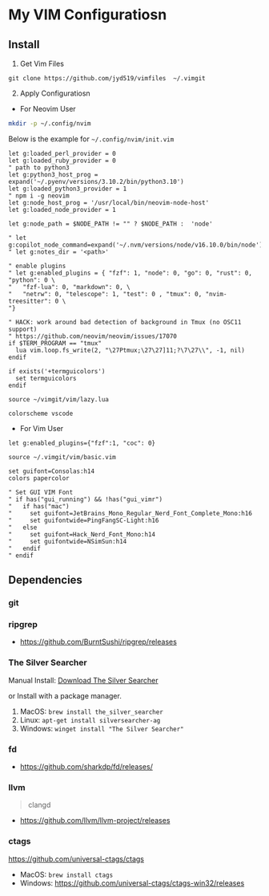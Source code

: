# My VIM Configuratiosn

## Install

1. Get Vim Files 

`git clone https://github.com/jyd519/vimfiles  ~/.vimgit`

2. Apply Configuratiosn

+ For Neovim User

```sh
mkdir -p ~/.config/nvim
```

Below is the example for `~/.config/nvim/init.vim`

```vim
let g:loaded_perl_provider = 0
let g:loaded_ruby_provider = 0
" path to python3
let g:python3_host_prog = expand('~/.pyenv/versions/3.10.2/bin/python3.10')
let g:loaded_python3_provider = 1
" npm i -g neovim
let g:node_host_prog = '/usr/local/bin/neovim-node-host'
let g:loaded_node_provider = 1

let g:node_path = $NODE_PATH != "" ? $NODE_PATH :  'node'

" let g:copilot_node_command=expand('~/.nvm/versions/node/v16.10.0/bin/node')
" let g:notes_dir = '<path>'

" enable plugins
" let g:enabled_plugins = { "fzf": 1, "node": 0, "go": 0, "rust": 0, "python": 0 \
"   "fzf-lua": 0, "markdown": 0, \ 
"   "netrw": 0, "telescope": 1, "test": 0 , "tmux": 0, "nvim-treesitter": 0 \
"}

" HACK: work around bad detection of background in Tmux (no OSC11 support)
" https://github.com/neovim/neovim/issues/17070
if $TERM_PROGRAM == "tmux"
  lua vim.loop.fs_write(2, "\27Ptmux;\27\27]11;?\7\27\\", -1, nil)
endif

if exists('+termguicolors')
  set termguicolors
endif

source ~/vimgit/vim/lazy.lua

colorscheme vscode
```

+ For Vim User

```vim
let g:enabled_plugins={"fzf":1, "coc": 0} 

source ~/.vimgit/vim/basic.vim

set guifont=Consolas:h14
colors papercolor

" Set GUI VIM Font
" if has("gui_running") && !has("gui_vimr")
"   if has("mac")
"     set guifont=JetBrains_Mono_Regular_Nerd_Font_Complete_Mono:h16
"     set guifontwide=PingFangSC-Light:h16
"   else
"     set guifont=Hack_Nerd_Font_Mono:h14
"     set guifontwide=NSimSun:h14
"   endif
" endif
```

## Dependencies

### git

### ripgrep

+ https://github.com/BurntSushi/ripgrep/releases

### The Silver Searcher

Manual Install: [Download The Silver Searcher](https://github.com/ggreer/the_silver_searcher)

or Install with a package manager.

1. MacOS: `brew install the_silver_searcher`
2. Linux: `apt-get install silversearcher-ag`
3. Windows: `winget install "The Silver Searcher"`

### fd

+ https://github.com/sharkdp/fd/releases/

### llvm

> clangd

+ https://github.com/llvm/llvm-project/releases

### ctags

https://github.com/universal-ctags/ctags

+  MacOS: `brew install ctags`
+  Windows: https://github.com/universal-ctags/ctags-win32/releases

